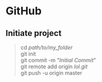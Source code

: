 # GitHub

## Initiate project

> cd _path/to/my_folder_<br>
> git init<br>
> git commit -m "_Initial Commit_"<br>
> git remote add origin _lol.git_<br>
> git push -u origin master